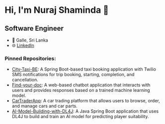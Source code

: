 # Hi, I'm Nuraj Shaminda 👋

## Software Engineer

- 📍 Galle, Sri Lanka
- 🌐 [LinkedIn](https://www.linkedin.com/in/nuraj-shaminda-3b3512194)

### Pinned Repositories:
- [City-Taxi-BE](https://github.com/Nuraj250/City-Taxi-BE): A Spring Boot-based taxi booking application with Twilio SMS notifications for trip booking, starting, completion, and cancellation.
- [Find-your-doc](https://github.com/Nuraj250/Find-your-doc): A web-based chatbot application that interacts with users and provides responses based on a trained machine learning model.
- [CarTraderApp](https://github.com/Nuraj250/CarTraderApp): A car trading platform that allows users to browse, order, and manage cars and car parts.
- [AI-Model-Building-with-DL4J](https://github.com/Nuraj250/AI-Model-Building-with-DL4J): A Java Spring Boot application that uses DL4J to build and train an AI model for predicting player suitability.
<!--
### GitHub Stats:
![Your GitHub Stats](https://github-readme-stats.vercel.app/api?username=Nuraj250&show_icons=true&theme=radical)
![Top Languages](https://github-readme-stats.vercel.app/api/top-langs/?username=Nuraj250&layout=compact&theme=radical)


<!--
**Nuraj250/Nuraj250** is a ✨ _special_ ✨ repository because its `README.md` (this file) appears on your GitHub profile.

Here are some ideas to get you started:

- 🔭 I’m currently working on ...
- 🌱 I’m currently learning ...
- 👯 I’m looking to collaborate on ...
- 🤔 I’m looking for help with ...
- 💬 Ask me about ...
- 📫 How to reach me: ...
- 😄 Pronouns: ...
- ⚡ Fun fact: ...
-->
